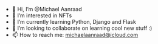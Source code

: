 - 👋 Hi, I’m @Michael Aanraad
- 👀 I’m interested in NFTs
- 🌱 I’m currently learning Python, Django and Flask
- 💞️ I’m looking to collaborate on learning cool new stuff :)
- 📫 How to reach me: michaelaanraad@icloud.com

<!---
MichaelAanraad/MichaelAanraad is a ✨ special ✨ repository because its `README.md` (this file) appears on your GitHub profile.
You can click the Preview link to take a look at your changes.
--->
